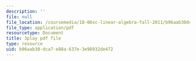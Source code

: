 ```yaml
---
description: ''
file: null
file_location: /coursemedia/18-06sc-linear-algebra-fall-2011/b96aab30dca7e88a637e3e98932de472_GLFg2UBMAxc.pdf
file_type: application/pdf
resourcetype: Document
title: 3play pdf file
type: resource
uid: b96aab30-dca7-e88a-637e-3e98932de472
---
```

